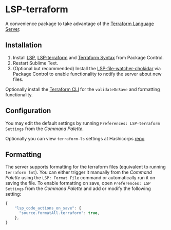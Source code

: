 # LSP-terraform

A convenience package to take advantage of the [Terraform Language Server](https://github.com/hashicorp/terraform-ls).

## Installation

1. Install [LSP](https://packagecontrol.io/packages/LSP), [LSP-terraform](https://packagecontrol.io/packages/LSP-terraform) and [Terraform Syntax](https://packagecontrol.io/packages/Terraform) from Package Control.
2. Restart Sublime Text.
3. (Optional but recommended) Install the [LSP-file-watcher-chokidar](https://github.com/sublimelsp/LSP-file-watcher-chokidar) via Package Control to enable functionality to notify the server about new files.

Optionally install the [Terraform CLI](https://learn.hashicorp.com/tutorials/terraform/install-cli) for the `validateOnSave` and formatting functionality.

## Configuration

You may edit the default settings by running `Preferences: LSP-terraform Settings` from the _Command Palette_.

Optionally you can view `terraform-ls` settings at Hashicorps [repo](https://github.com/hashicorp/terraform-ls/blob/main/docs/SETTINGS.md)

## Formatting

The server supports formatting for the terraform files (equivalent to running `terraform fmt`). You can either trigger it manually from the _Command Palette_ using the `LSP: Format File` command or automatically run it on saving the file. To enable formatting on save, open `Preferences: LSP Settings` from the _Command Palette_ and add or modify the following setting:

```js
{
    "lsp_code_actions_on_save": {
      "source.formatAll.terraform": true,
    },
}
```
